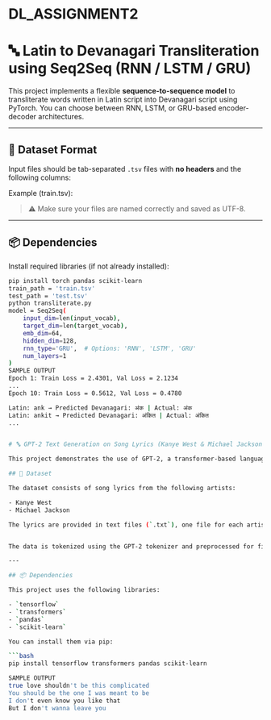 # DL_ASSIGNMENT2
# 🔤 Latin to Devanagari Transliteration using Seq2Seq (RNN / LSTM / GRU)

This project implements a flexible **sequence-to-sequence model** to transliterate words written in Latin script into Devanagari script using PyTorch. You can choose between RNN, LSTM, or GRU-based encoder-decoder architectures.

---

## 📂 Dataset Format

Input files should be tab-separated `.tsv` files with **no headers** and the following columns:


Example (train.tsv):

> ⚠️ Make sure your files are named correctly and saved as UTF-8.

---

## 📦 Dependencies

Install required libraries (if not already installed):

```bash
pip install torch pandas scikit-learn
train_path = 'train.tsv'
test_path = 'test.tsv'
python transliterate.py
model = Seq2Seq(
    input_dim=len(input_vocab),
    target_dim=len(target_vocab),
    emb_dim=64,
    hidden_dim=128,
    rnn_type='GRU',  # Options: 'RNN', 'LSTM', 'GRU'
    num_layers=1
)
SAMPLE OUTPUT
Epoch 1: Train Loss = 2.4301, Val Loss = 2.1234
...
Epoch 10: Train Loss = 0.5612, Val Loss = 0.4780

Latin: ank → Predicted Devanagari: अंक | Actual: अंक
Latin: ankit → Predicted Devanagari: अंकित | Actual: अंकित
...


# 🔤 GPT-2 Text Generation on Song Lyrics (Kanye West & Michael Jackson)

This project demonstrates the use of GPT-2, a transformer-based language model, to generate text based on song lyrics of selected artists (Kanye West & Michael Jackson). The script tokenizes the lyrics, preprocesses the data, and fine-tunes the GPT-2 model for text generation.

## 📂 Dataset

The dataset consists of song lyrics from the following artists:

- Kanye West
- Michael Jackson

The lyrics are provided in text files (`.txt`), one file for each artist. The file paths are:


The data is tokenized using the GPT-2 tokenizer and preprocessed for fine-tuning. The model is then trained using the processed data and used to generate text based on an input prompt.

---

## 📦 Dependencies

This project uses the following libraries:

- `tensorflow`
- `transformers`
- `pandas`
- `scikit-learn`

You can install them via pip:

```bash
pip install tensorflow transformers pandas scikit-learn

SAMPLE OUTPUT
true love shouldn't be this complicated
You should be the one I was meant to be
I don't even know you like that
But I don't wanna leave you

